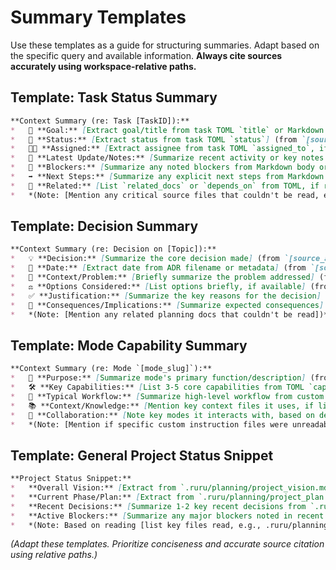 # Summary Templates

Use these templates as a guide for structuring summaries. Adapt based on the specific query and available information. **Always cite sources accurately using workspace-relative paths.**

## Template: Task Status Summary

```markdown
**Context Summary (re: Task [TaskID]):**
*   🎯 **Goal:** [Extract goal/title from task TOML `title` or Markdown body] (from `[source_task_filepath]`)
*   📄 **Status:** [Extract status from task TOML `status`] (from `[source_task_filepath]`)
*   🧑‍💻 **Assigned:** [Extract assignee from task TOML `assigned_to`, if present] (from `[source_task_filepath]`)
*   📝 **Latest Update/Notes:** [Summarize recent activity or key notes from Markdown body, if available] (from `[source_task_filepath]`)
*   🧱 **Blockers:** [Summarize any noted blockers from Markdown body or status, if available] (from `[source_task_filepath]`)
*   ➡️ **Next Steps:** [Summarize any explicit next steps from Markdown body, if available] (from `[source_task_filepath]`)
*   🔗 **Related:** [List `related_docs` or `depends_on` from TOML, if relevant] (from `[source_task_filepath]`)
*   *(Note: [Mention any critical source files that couldn't be read, e.g., .ruru/planning/requirements.md])*
```

## Template: Decision Summary

```markdown
**Context Summary (re: Decision on [Topic]):**
*   💡 **Decision:** [Summarize the core decision made] (from `[source_adr_filepath]`)
*   📅 **Date:** [Extract date from ADR filename or metadata] (from `[source_adr_filepath]`)
*   🤔 **Context/Problem:** [Briefly summarize the problem addressed] (from `[source_adr_filepath]`)
*   ⚖️ **Options Considered:** [List options briefly, if available] (from `[source_adr_filepath]`)
*   ✅ **Justification:** [Summarize the key reasons for the decision] (from `[source_adr_filepath]`)
*   🚀 **Consequences/Implications:** [Summarize expected consequences] (from `[source_adr_filepath]`)
*   *(Note: [Mention any related planning docs that couldn't be read])*
```

## Template: Mode Capability Summary

```markdown
**Context Summary (re: Mode `[mode_slug]`):**
*   🎯 **Purpose:** [Summarize mode's primary function/description] (from `[source_mode_filepath.mode.md]`)
*   🛠️ **Key Capabilities:** [List 3-5 core capabilities from TOML `capabilities`] (from `[source_mode_filepath.mode.md]`)
*   🔄 **Typical Workflow:** [Summarize high-level workflow from custom instructions, if available] (from `[mode_custom_instructions_dir]/`)
*   📚 **Context/Knowledge:** [Mention key context files it uses, if listed in TOML `context_files`] (from `[source_mode_filepath.mode.md]`)
*   🔗 **Collaboration:** [Note key modes it interacts with, based on description or notes] (from `[source_mode_filepath.mode.md]`)
*   *(Note: [Mention if specific custom instruction files were unreadable])*
```

## Template: General Project Status Snippet

```markdown
**Project Status Snippet:**
*   **Overall Vision:** [Extract from `.ruru/planning/project_vision.md` or similar]
*   **Current Phase/Plan:** [Extract from `.ruru/planning/project_plan.md` or infer from active tasks]
*   **Recent Decisions:** [Summarize 1-2 key recent decisions from `.ruru/decisions/`]
*   **Active Blockers:** [Summarize any major blockers noted in recent `.ruru/tasks/` files]
*   *(Note: Based on reading [list key files read, e.g., .ruru/planning/project_plan.md, .ruru/decisions/ADR-005.md].)*
```

*(Adapt these templates. Prioritize conciseness and accurate source citation using relative paths.)*

